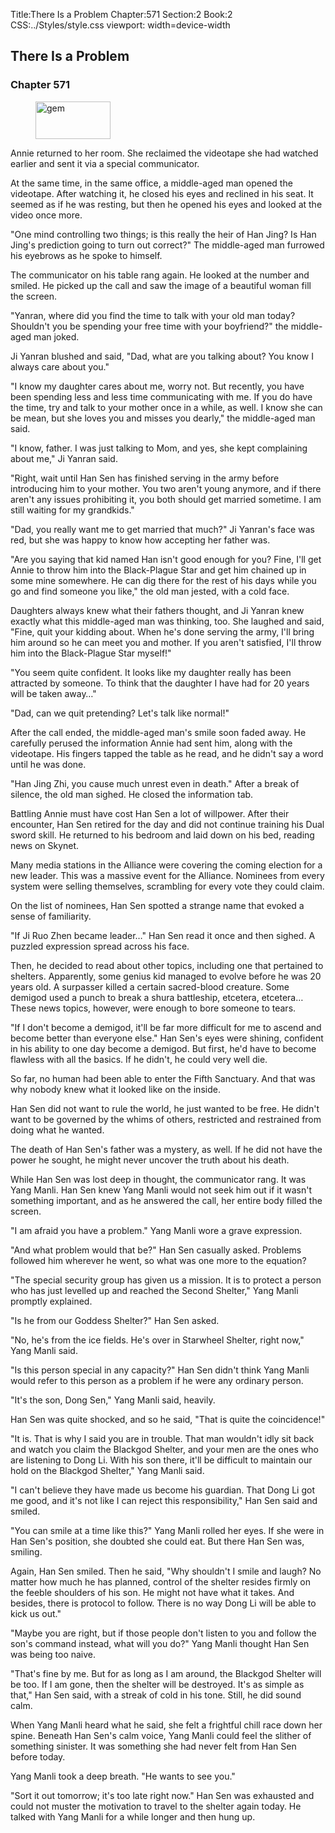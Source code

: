 Title:There Is a Problem 
Chapter:571 
Section:2 
Book:2 
CSS:../Styles/style.css 
viewport: width=device-width
  
## There Is a Problem
### Chapter 571 
<figure>
	<img src="../Images/gem.gif" alt="gem" id="gem" width="120" height="60" />
</figure>
  

  
  Annie returned to her room. She reclaimed the videotape she had watched earlier and sent it via a special communicator.

At the same time, in the same office, a middle-aged man opened the videotape. After watching it, he closed his eyes and reclined in his seat. It seemed as if he was resting, but then he opened his eyes and looked at the video once more.

"One mind controlling two things; is this really the heir of Han Jing? Is Han Jing's prediction going to turn out correct?" The middle-aged man furrowed his eyebrows as he spoke to himself.

The communicator on his table rang again. He looked at the number and smiled. He picked up the call and saw the image of a beautiful woman fill the screen.

"Yanran, where did you find the time to talk with your old man today? Shouldn't you be spending your free time with your boyfriend?" the middle-aged man joked.

Ji Yanran blushed and said, "Dad, what are you talking about? You know I always care about you."

"I know my daughter cares about me, worry not. But recently, you have been spending less and less time communicating with me. If you do have the time, try and talk to your mother once in a while, as well. I know she can be mean, but she loves you and misses you dearly," the middle-aged man said.

"I know, father. I was just talking to Mom, and yes, she kept complaining about me," Ji Yanran said.

"Right, wait until Han Sen has finished serving in the army before introducing him to your mother. You two aren't young anymore, and if there aren't any issues prohibiting it, you both should get married sometime. I am still waiting for my grandkids."

"Dad, you really want me to get married that much?" Ji Yanran's face was red, but she was happy to know how accepting her father was.

"Are you saying that kid named Han isn't good enough for you? Fine, I'll get Annie to throw him into the Black-Plague Star and get him chained up in some mine somewhere. He can dig there for the rest of his days while you go and find someone you like," the old man jested, with a cold face.

Daughters always knew what their fathers thought, and Ji Yanran knew exactly what this middle-aged man was thinking, too. She laughed and said, "Fine, quit your kidding about. When he's done serving the army, I'll bring him around so he can meet you and mother. If you aren't satisfied, I'll throw him into the Black-Plague Star myself!"

"You seem quite confident. It looks like my daughter really has been attracted by someone. To think that the daughter I have had for 20 years will be taken away…"

"Dad, can we quit pretending? Let's talk like normal!"

After the call ended, the middle-aged man's smile soon faded away. He carefully perused the information Annie had sent him, along with the videotape. His fingers tapped the table as he read, and he didn't say a word until he was done.

"Han Jing Zhi, you cause much unrest even in death." After a break of silence, the old man sighed. He closed the information tab.

Battling Annie must have cost Han Sen a lot of willpower. After their encounter, Han Sen retired for the day and did not continue training his Dual sword skill. He returned to his bedroom and laid down on his bed, reading news on Skynet.

Many media stations in the Alliance were covering the coming election for a new leader. This was a massive event for the Alliance. Nominees from every system were selling themselves, scrambling for every vote they could claim.

On the list of nominees, Han Sen spotted a strange name that evoked a sense of familiarity.

"If Ji Ruo Zhen became leader…" Han Sen read it once and then sighed. A puzzled expression spread across his face.

Then, he decided to read about other topics, including one that pertained to shelters. Apparently, some genius kid managed to evolve before he was 20 years old. A surpasser killed a certain sacred-blood creature. Some demigod used a punch to break a shura battleship, etcetera, etcetera… These news topics, however, were enough to bore someone to tears.

"If I don't become a demigod, it'll be far more difficult for me to ascend and become better than everyone else." Han Sen's eyes were shining, confident in his ability to one day become a demigod. But first, he'd have to become flawless with all the basics. If he didn't, he could very well die.

So far, no human had been able to enter the Fifth Sanctuary. And that was why nobody knew what it looked like on the inside.

Han Sen did not want to rule the world, he just wanted to be free. He didn't want to be governed by the whims of others, restricted and restrained from doing what he wanted.

The death of Han Sen's father was a mystery, as well. If he did not have the power he sought, he might never uncover the truth about his death.

While Han Sen was lost deep in thought, the communicator rang. It was Yang Manli. Han Sen knew Yang Manli would not seek him out if it wasn't something important, and as he answered the call, her entire body filled the screen.

"I am afraid you have a problem." Yang Manli wore a grave expression.

"And what problem would that be?" Han Sen casually asked. Problems followed him wherever he went, so what was one more to the equation?

"The special security group has given us a mission. It is to protect a person who has just levelled up and reached the Second Shelter," Yang Manli promptly explained.

"Is he from our Goddess Shelter?" Han Sen asked.

"No, he's from the ice fields. He's over in Starwheel Shelter, right now," Yang Manli said.

"Is this person special in any capacity?" Han Sen didn't think Yang Manli would refer to this person as a problem if he were any ordinary person.

"It's the son, Dong Sen," Yang Manli said, heavily.

Han Sen was quite shocked, and so he said, "That is quite the coincidence!"

"It is. That is why I said you are in trouble. That man wouldn't idly sit back and watch you claim the Blackgod Shelter, and your men are the ones who are listening to Dong Li. With his son there, it'll be difficult to maintain our hold on the Blackgod Shelter," Yang Manli said.

"I can't believe they have made us become his guardian. That Dong Li got me good, and it's not like I can reject this responsibility," Han Sen said and smiled.

"You can smile at a time like this?" Yang Manli rolled her eyes. If she were in Han Sen's position, she doubted she could eat. But there Han Sen was, smiling.

Again, Han Sen smiled. Then he said, "Why shouldn't I smile and laugh? No matter how much he has planned, control of the shelter resides firmly on the feeble shoulders of his son. He might not have what it takes. And besides, there is protocol to follow. There is no way Dong Li will be able to kick us out."

"Maybe you are right, but if those people don't listen to you and follow the son's command instead, what will you do?" Yang Manli thought Han Sen was being too naive.

"That's fine by me. But for as long as I am around, the Blackgod Shelter will be too. If I am gone, then the shelter will be destroyed. It's as simple as that," Han Sen said, with a streak of cold in his tone. Still, he did sound calm.

When Yang Manli heard what he said, she felt a frightful chill race down her spine. Beneath Han Sen's calm voice, Yang Manli could feel the slither of something sinister. It was something she had never felt from Han Sen before today.

Yang Manli took a deep breath. "He wants to see you."

"Sort it out tomorrow; it's too late right now." Han Sen was exhausted and could not muster the motivation to travel to the shelter again today. He talked with Yang Manli for a while longer and then hung up.
